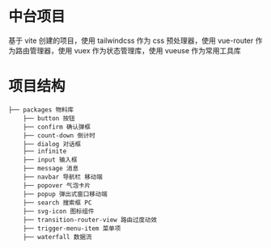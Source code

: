 # 中台项目
基于 vite 创建的项目，使用 tailwindcss 作为 css 预处理器，使用 vue-router 作为路由管理器，使用 vuex 作为状态管理库，使用 vueuse 作为常用工具库

# 项目结构
```
├── packages 物料库
    ├── button 按钮
    ├── confirm 确认弹框
    ├── count-down 倒计时
    ├── dialog 对话框
    ├── infinite 
    ├── input 输入框
    ├── message 消息
    ├── navbar 导航栏 移动端
    ├── popover 气泡卡片
    ├── popup 弹出式窗口移动端
    ├── search 搜索框 PC
    ├── svg-icon 图标组件
    ├── transition-router-view 路由过度动效
    ├── trigger-menu-item 菜单项
    ├── waterfall 数据流
